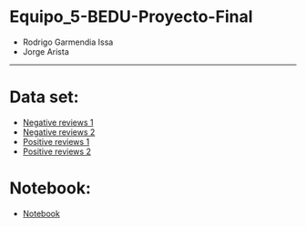 # Equipo_5-BEDU-Proyecto-Final

* Rodrigo Garmendia Issa
* Jorge Arista

-----------------------------------------

# Data set:

* [Negative reviews 1](https://raw.githubusercontent.com/ruderikissa/BEDU/main/neg_rev1)
* [Negative reviews 2](https://raw.githubusercontent.com/ruderikissa/BEDU/main/neg_rev2)
* [Positive reviews 1](https://raw.githubusercontent.com/ruderikissa/BEDU/main/pos_rev1)
* [Positive reviews 2](https://raw.githubusercontent.com/ruderikissa/BEDU/main/pos_rev2)


# Notebook:

* [Notebook](https://github.com/ruderikissa/Equipo_5-BEDU-Proyecto-Final/blob/4b44c02d2b43fa012cec2ad1c890c78ddcdf4fa7/Proyecto_equipo_5.ipynb)
